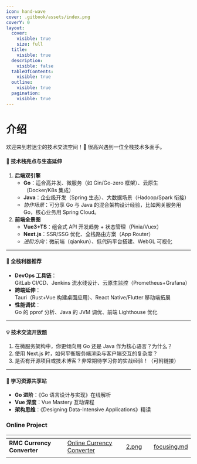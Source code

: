 ```yaml
---
icon: hand-wave
cover: .gitbook/assets/index.png
coverY: 0
layout:
  cover:
    visible: true
    size: full
  title:
    visible: true
  description:
    visible: false
  tableOfContents:
    visible: true
  outline:
    visible: true
  pagination:
    visible: true
---
```


# 介绍

欢迎来到若迷尘的技术交流空间！🎉 很高兴遇到一位全栈技术多面手。

#### 🌟 技术栈亮点与生态延伸

1. **后端双引擎**
   * **Go**：适合高并发、微服务（如 Gin/Go-zero 框架）、云原生（Docker/K8s 集成）
   * **Java**：企业级开发（Spring 生态）、大数据场景（Hadoop/Spark 衔接）
   * _协作场景_：可分享 Go 与 Java 的混合架构设计经验，比如网关服务用 Go，核心业务用 Spring Cloud。
2. **前端全景图**
   * **Vue3+TS**：组合式 API 开发趋势 + 状态管理（Pinia/Vuex）
   * **Next.js**：SSR/SSG 优化、全栈路由方案（App Router）
   * _进阶方向_：微前端（qiankun）、低代码平台搭建、WebGL 可视化

***

#### 🔨 全栈利器推荐

* **DevOps 工具链**：\
  GitLab CI/CD、Jenkins 流水线设计、云原生监控（Prometheus+Grafana）
* **跨端延伸**：\
  Tauri（Rust+Vue 构建桌面应用）、React Native/Flutter 移动端拓展
* **性能调优**：\
  Go 的 pprof 分析、Java 的 JVM 调优、前端 Lighthouse 优化

***

#### 💡 技术交流开放题

1. 在微服务架构中，你更倾向用 Go 还是 Java 作为核心语言？为什么？
2. 使用 Next.js 时，如何平衡服务端渲染与客户端交互的复杂度？
3. 是否有开源项目或技术博客？非常期待学习你的实战经验！（可附链接）

***

#### 🚀 学习资源共享站

* **Go 进阶**：《Go 语言设计与实现》在线解析
* **Vue 深度**：Vue Mastery 互动课程
* **架构思维**：《Designing Data-Intensive Applications》精读

### Online Project

<table data-view="cards"><thead><tr><th></th><th></th><th data-hidden data-card-cover data-type="files"></th><th data-hidden></th><th data-hidden data-type="content-ref"></th></tr></thead><tbody><tr><td><strong>RMC Currency Converter</strong></td><td><a href="https://rmc-cf.github.io/currency-converter/">Online Currency Converter</a></td><td><a href=".gitbook/assets/2.png">2.png</a></td><td></td><td><a href="getting-started/focusing.md">focusing.md</a></td></tr><tr><td></td><td></td><td></td><td></td><td></td></tr></tbody></table>
